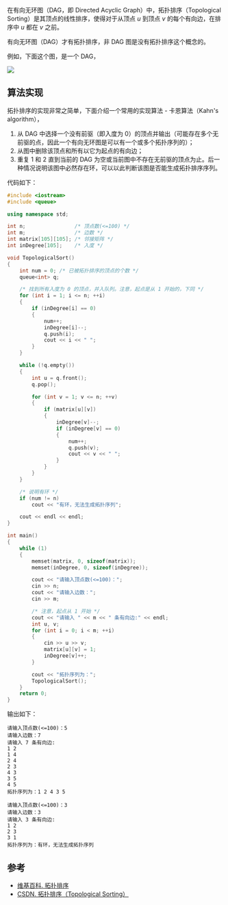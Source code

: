 在有向无环图（DAG，即 Directed Acyclic Graph）中，拓扑排序（Topological Sorting）是其顶点的线性排序，使得对于从顶点 $u$ 到顶点 $v$ 的每个有向边，在排序中 $u$ 都在 $v$ 之前。

有向无环图（DAG）才有拓扑排序，非 DAG 图是没有拓扑排序这个概念的。

例如，下面这个图，是一个 DAG，

![](https://cdn.ethsonliu.com/x1/20200105_01.png)



## 算法实现

拓扑排序的实现非常之简单，下面介绍一个常用的实现算法 - 卡恩算法（Kahn's algorithm），

1. 从 DAG 中选择一个没有前驱（即入度为 0）的顶点并输出（可能存在多个无前驱的点，因此一个有向无环图是可以有一个或多个拓扑序列的）；
2. 从图中删除该顶点和所有以它为起点的有向边；
3. 重复 1 和 2 直到当前的 DAG 为空或当前图中不存在无前驱的顶点为止。后一种情况说明该图中必然存在环，可以以此判断该图是否能生成拓扑排序序列。

代码如下：

```c++
#include <iostream>
#include <queue>

using namespace std;

int n;                /* 顶点数(<=100) */
int m;                /* 边数 */
int matrix[105][105]; /* 邻接矩阵 */
int inDegree[105];    /* 入度 */

void TopologicalSort()
{
	int num = 0; /* 已被拓扑排序的顶点的个数 */
	queue<int> q;

	/* 找到所有入度为 0 的顶点，并入队列。注意，起点是从 1 开始的，下同 */
	for (int i = 1; i <= n; ++i)
	{
		if (inDegree[i] == 0)
		{
			num++;
			inDegree[i]--;
			q.push(i);
			cout << i << " ";
		}
	}

	while (!q.empty())
	{
		int u = q.front();
		q.pop();

		for (int v = 1; v <= n; ++v)
		{
			if (matrix[u][v])
			{
				inDegree[v]--;
				if (inDegree[v] == 0)
				{
					num++;
					q.push(v);
					cout << v << " ";
				}
			}
		}
	}

	/* 说明有环 */
	if (num != n)
		cout << "有环，无法生成拓扑序列";

	cout << endl << endl;
}

int main()
{
	while (1)
	{
		memset(matrix, 0, sizeof(matrix));
		memset(inDegree, 0, sizeof(inDegree));

		cout << "请输入顶点数(<=100)：";
		cin >> n;
		cout << "请输入边数：";
		cin >> m;

        /* 注意，起点从 1 开始 */
		cout << "请输入 " << m << " 条有向边:" << endl;
		int u, v;
		for (int i = 0; i < m; ++i)
		{
			cin >> u >> v;
			matrix[u][v] = 1;
			inDegree[v]++;
		}

		cout << "拓扑序列为：";
		TopologicalSort();
	}
	return 0;
}
```

输出如下：

```plaintext
请输入顶点数(<=100)：5
请输入边数：7
请输入 7 条有向边:
1 2
1 4
2 4
2 3
4 3
3 5
4 5
拓扑序列为：1 2 4 3 5

请输入顶点数(<=100)：3
请输入边数：3
请输入 3 条有向边:
1 2
2 3
3 1
拓扑序列为：有环，无法生成拓扑序列
```

## 参考

- [维基百科. 拓扑排序](https://zh.wikipedia.org/wiki/%E6%8B%93%E6%92%B2%E6%8E%92%E5%BA%8F)
- [CSDN. 拓扑排序（Topological Sorting）](https://blog.csdn.net/lisonglisonglisong/article/details/45543451)
